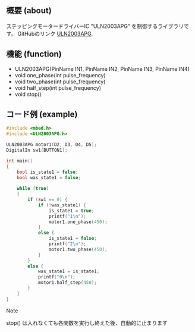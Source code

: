 ## 概要 (about)
ステッピングモータードライバーIC "ULN2003APG" を制御するライブラリです。
GitHubのリンク [ULN2003APG](https://github.com/YunoshinTani/ULN2003APG.git).

## 機能 (function)
- ULN2003APG(PinName IN1, PinName IN2, PinName IN3, PinName IN4)
- void one_phase(int pulse_frequency)
- void two_phase(int pulse_frequency)
- void half_step(int pulse_frequency)
- void stop()

## コード例 (example)
```cpp
#include <mbed.h>
#include <ULN2003APG.h>

ULN2003APG motor1(D2, D3, D4, D5);
DigitalIn sw1(BUTTON1);

int main()
{
    bool is_state1 = false;
    bool was_state1 = false;
    
    while (true)
    {
        if (sw1 == 0) {
            if (!was_state1) {
                is_state1 = true;
                printf("1\n");
                motor1.one_phase(450);
            }
            else {
                is_state1 = false;
                printf("2\n");
                motor1.two_phase(450);
            }
        }
        else {
            was_state1 = is_state1;
            printf("0\n");
            motor1.half_step(450);
        }
    }
}
```
> [!NOTE]
> stop() は入れなくても各関数を実行し終えた後、自動的に止まります